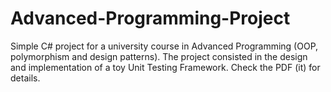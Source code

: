 # Advanced-Programming-Project
Simple C# project for a university course in Advanced Programming (OOP, polymorphism and design patterns). The project consisted in the design and implementation of a toy Unit Testing Framework. Check the PDF (it) for details.
